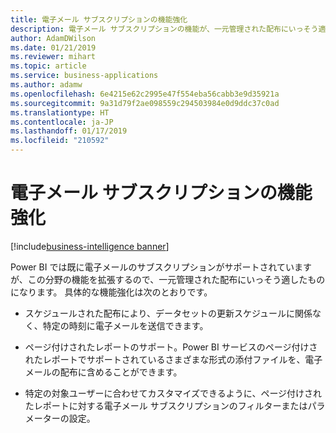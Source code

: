 ```yaml
---
title: 電子メール サブスクリプションの機能強化
description: 電子メール サブスクリプションの機能が、一元管理された配布にいっそう適するように強化されています。
author: AdamDWilson
ms.date: 01/21/2019
ms.reviewer: mihart
ms.topic: article
ms.service: business-applications
ms.author: adamw
ms.openlocfilehash: 6e4215e62c2995e47f554eba56cabb3e9d35921a
ms.sourcegitcommit: 9a31d79f2ae098559c294503984e0d9ddc37c0ad
ms.translationtype: HT
ms.contentlocale: ja-JP
ms.lasthandoff: 01/17/2019
ms.locfileid: "210592"
---
```

#  <a name="enhancements-to-email-subscriptions"></a>電子メール サブスクリプションの機能強化
[!include[business-intelligence banner](../../includes/business-intelligence.md)]





Power BI では既に電子メールのサブスクリプションがサポートされていますが、この分野の機能を拡張するので、一元管理された配布にいっそう適したものになります。 具体的な機能強化は次のとおりです。

-   スケジュールされた配布により、データセットの更新スケジュールに関係なく、特定の時刻に電子メールを送信できます。

-   ページ付けされたレポートのサポート。Power BI サービスのページ付けされたレポートでサポートされているさまざまな形式の添付ファイルを、電子メールの配布に含めることができます。

-   特定の対象ユーザーに合わせてカスタマイズできるように、ページ付けされたレポートに対する電子メール サブスクリプションのフィルターまたはパラメーターの設定。


